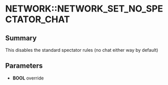 # NETWORK::NETWORK_SET_NO_SPECTATOR_CHAT

## Summary
This disables the standard spectator rules (no chat either way by default)

## Parameters
* **BOOL** override